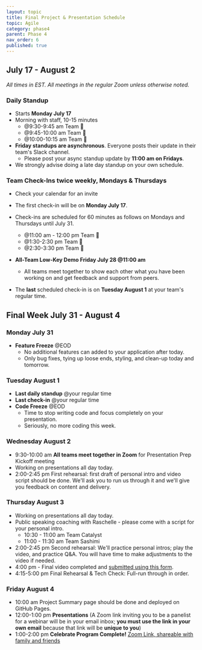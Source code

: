 ```yaml
---
layout: topic
title: Final Project & Presentation Schedule
topic: Agile
category: phase4
parent: Phase 4
nav_order: 6
published: true
---
```


## July 17 - August 2

_All times in EST._
_All meetings in the regular Zoom unless otherwise noted._

### Daily Standup

- Starts **Monday July 17**
- Morning with staff, 10-15 minutes
    - @9:30-9:45 am Team 🌮
    - @9:45-10:00 am Team 🍜
    - @10:00-10:15 am Team 🍣
- **Friday standups are asynchronous**. Everyone posts their update in their team's Slack channel.
    - Please post your async standup update by **11:00 am on Fridays**.
- We strongly advise doing a late day standup on your own schedule.

### Team Check-Ins twice weekly, Mondays & Thursdays

- Check your calendar for an invite
- The first check-in will be on **Monday July 17**.
- Check-ins are scheduled for 60 minutes as follows on Mondays and Thursdays until July 31.
    - @11:00 am - 12:00 pm Team 🌮
    - @1:30-2:30 pm Team 🍜
    - @2:30-3:30 pm Team 🍣

- **All-Team Low-Key Demo Friday July 28 @11:00 am**
    - All teams meet together to show each other what you have been working on and get feedback and support from peers.

- The **last** scheduled check-in is on **Tuesday August 1** at your team's regular time.

## Final Week July 31 - August 4

### Monday July 31

- **Feature Freeze** @EOD
    - No additional features can added to your application after today.
    - Only bug fixes, tying up loose ends, styling, and clean-up today and tomorrow.

### Tuesday August 1

- **Last daily standup** @your regular time
- **Last check-in** @your regular time
- **Code Freeze** @EOD
    - Time to stop writing code and focus completely on your presentation.
    - Seriously, no more coding this week.

### Wednesday August 2

- 9:30-10:00 am **All teams meet together in Zoom** for Presentation Prep Kickoff meeting
- Working on presentations all day today.
- 2:00-2:45 pm First rehearsal: first draft of personal intro and video script should be done. We'll ask you to run us through it and we'll give you feedback on content and delivery.

### Thursday August 3

- Working on presentations all day today.
- Public speaking coaching with Raschelle - please come with a script for your personal intro.
    - 10:30 - 11:00 am Team Catalyst
    - 11:00 - 11:30 am Team Sashimi
- 2:00-2:45 pm Second rehearsal: We'll practice personal intros; play the video, and practice Q&A. You will have time to make adjustments to the video if needed.
- 4:00 pm - Final video completed and [submitted using this form](https://forms.gle/hRRfGH2kWSEoFXrE7).
- 4:15-5:00 pm Final Rehearsal & Tech Check: Full-run through in order.

### Friday August 4

- 10:00 am Project Summary page should be done and deployed on GitHub Pages.
- 12:00-1:00 pm **Presentations** (A Zoom link inviting you to be a panelist for a webinar will be in your email inbox; **you must use the link in your own email** because that link will be **unique to you**)
- 1:00-2:00 pm **Celebrate Program Complete!** [Zoom Link, shareable with family and friends](https://us02web.zoom.us/j/88216463833?pwd=NzBYbVVFamFmYWJyalgxbkhpZTVBQT09)
